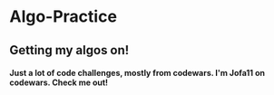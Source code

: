 # Algo-Practice
## Getting my algos on!
#### Just a lot of code challenges, mostly from codewars. I'm Jofa11 on codewars. Check me out!
